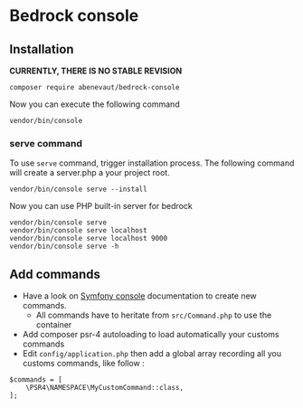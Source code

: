 # Bedrock console

## Installation

**CURRENTLY, THERE IS NO STABLE REVISION**

```
composer require abenevaut/bedrock-console
```

Now you can execute the following command

```
vendor/bin/console
```

### serve command

To use `serve` command, trigger installation process. The following command will create a server.php a your project root.

```
vendor/bin/console serve --install
```

Now you can use PHP built-in server for bedrock

```
vendor/bin/console serve
vendor/bin/console serve localhost
vendor/bin/console serve localhost 9000
vendor/bin/console serve -h
```

## Add commands

- Have a look on [Symfony console](https://symfony.com/doc/4.4/console.html) documentation to create new commands.
    - All commands have to heritate from `src/Command.php` to use the container
- Add composer psr-4 autoloading to load automatically your customs commands
- Edit `config/application.php` then add a global array recording all you customs commands, like follow :

```
$commands = [
    \PSR4\NAMESPACE\MyCustomCommand::class,
];
```
